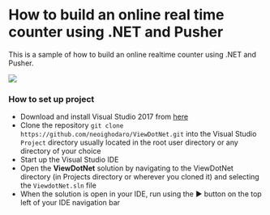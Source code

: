 # How to build an online real time counter using .NET and Pusher

This is a sample of how to build an online realtime counter using .NET and Pusher.

![](https://dl.dropbox.com/s/83nwb65wj9vr6bi/How-to-build-an-online-real-time-counter-using-.NET-and-Pusher-2.gif)

### How to set up project

* Download and install Visual Studio 2017 from [here](https://www.visualstudio.com/downloads/)
* Clone the repository `git clone https://github.com/neoighodaro/ViewDotNet.git` into the Visual Studio `Project` directory usually located in the root user directory or any directory of your choice
* Start up the Visual Studio IDE
* Open the **ViewDotNet** solution by navigating to the ViewDotNet directory (in Projects directory or wherever you cloned it) and selecting the `ViewdotNet.sln` file
* When the solution is open in your IDE, run using the ▶ button on the top left of your IDE navigation bar
